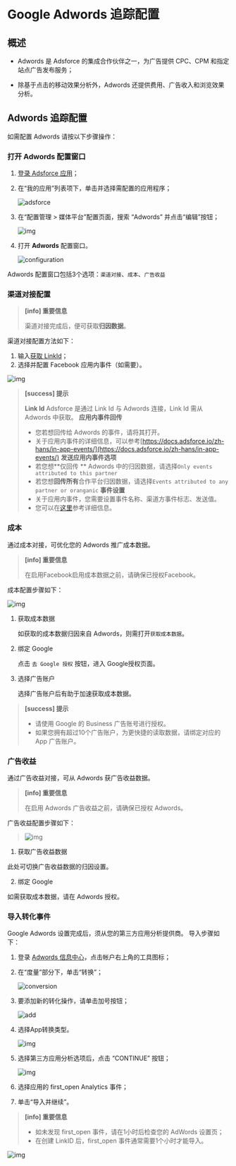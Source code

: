 # **Google Adwords 追踪配置**

## **概述**

* Adwords 是 Adsforce 的集成合作伙伴之一，为广告提供 CPC、CPM 和指定站点广告发布服务；

* 除基于点击的移动效果分析外，Adwords 还提供费用、广告收入和浏览效果分析。

## **Adwords 追踪配置**

  如需配置 Adwords 请按以下步骤操作：

### 打开 Adwords 配置窗口

   1. [登录 Adsforce 应用](<https://demo-portal.adsforce.io/login>)；
  
   2. 在“我的应用”列表项下，单击并选择需配置的应用程序；
  
       ![adsforce](adsforce.png)
  
   3. 在“配置管理 > 媒体平台”配置页面，搜索 “Adwords” 并点击“编辑”按钮；
  
      ![img](1.png)
  
   5. 打开 **Adwords** 配置窗口。 

      ![configuration](configuration.png)

Adwords 配置窗口包括3个选项：`渠道对接`、`成本`、`广告收益` 

### 渠道对接配置

> **[info] 重要信息**
>
> 渠道对接完成后，便可获取**归因数据**。

渠道对接配置方法如下：

1. 输入[获取 LinkId](linkid/README.md)；
2. 选择并配置 Facebook 应用内事件（如需要）。

![img](adwords2.png)


> **[success] 提示**
>
> **Link Id**
> Adsforce 是通过 Link Id 与 Adwords 连接，Link Id 需从 Adwords 中获取。
> **应用内事件回传**
> * 您若想回传给 Adwords 的事件，请将其打开。
> * 关于应用内事件的详细信息，可以参考[https://docs.adsforce.io/zh-hans/in-app-events/](https://docs.adsforce.io/zh-hans/in-app-events/)
> **发送应用内事件选项**
> * 若您想**仅回传 ** Adwords 中的归因数据，请选择`Only events attributed to this partner`
> * 若您想**回传所有**合作平台归因数据，请选择`Events attributed to any partner or oranganic`
> **事件设置**
> * 关于应用内事件，您需要设置事件名称、渠道方事件标志、发送值。
> * 您可以在[这里](../in-app-events/README.md)参考详细信息。

### 成本
通过成本对接，可优化您的 Adwords 推广成本数据。

> **[info] 重要信息**
>
> 在启用Facebook启用成本数据之前，请确保已授权Facebook。

成本配置步骤如下：

![img](adwords3.png)

1. 获取成本数据

   如获取的成本数据归因来自 Adwords，则需打开`获取成本数据`。

2. 绑定 Google

   点击 `去 Google 授权` 按钮，进入 Google授权页面。

3. 选择广告账户

   选择广告账户后有助于加速获取成本数据。

> **[success] 提示**
>
> * 请使用 Google 的 Business 广告账号进行授权。
> * 如果您拥有超过10个广告账户，为更快捷的读取数据，请绑定对应的 App 广告账户。

### 广告收益

通过广告收益对接，可从 Adwords 获广告收益数据。

> **[info] 重要信息**
>
> 在启用 Adwords 广告收益之前，请确保已授权 Adwords。

广告收益配置步骤如下：
> ![img](adwords4.png) 

1. 获取广告收益数据

 此处可切换广告收益数据的归因设置。

2. 绑定 Google

 如需获取成本数据，请在 Adwords 授权。

### 导入转化事件

Google Adwords 设置完成后，须从您的第三方应用分析提供商。
导入步骤如下：

1. 登录 [Adwords 信息中心](<https://ads.google.com/>)，点击帐户右上角的工具图标；

2. 在“度量”部分下，单击“转换”；

   ![conversion](conversion.png)

3. 要添加新的转化操作，请单击加号按钮；

   ![add](add.png)

4. 选择App转换类型。

   ![img](6.png)

5. 选择第三方应用分析选项后，点击 “CONTINUE” 按钮；

   ![img](7.png)

6. 选择应用的 first_open Analytics 事件；

7. 单击“导入并继续”。

> **[info] 重要信息**
>
> * 如未发现 first_open 事件，请在1小时后检查您的 AdWords 设置页；
> * 在创建 LinkID 后，first_open 事件通常需要1个小时才能导入。

![img](8.png)

